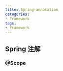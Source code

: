 ```yaml
---
title: Spring-annotation
categories:
- Framework
tags: 
- Framework
---
```


## Spring 注解

### @Scope

